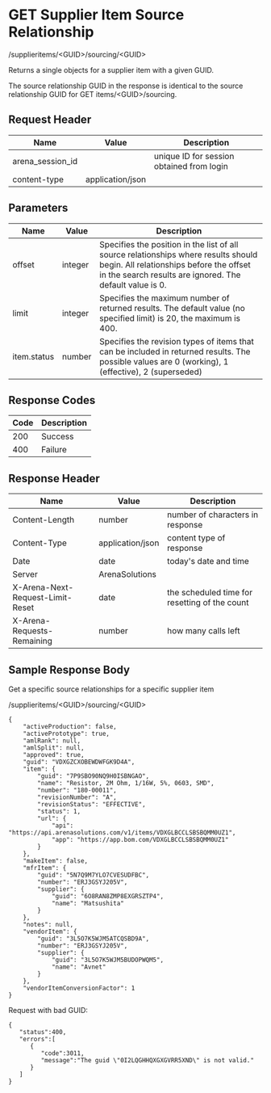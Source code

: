 # GET Supplier Item Source Relationship


/supplieritems/&lt;GUID&gt;/sourcing/&lt;GUID&gt;

Returns a  single  objects for a supplier item with a given GUID.

The source relationship GUID in the response is identical to the source relationship GUID for GET items/&lt;GUID&gt;/sourcing.

## Request Header

| Name | Value | Description |
|  --- |  --- |  --- | 
| arena_session_id |   | unique ID for session obtained from login |
| content\-type | application/json |   |

## Parameters

| Name | Value | Description |
|  --- |  --- |  --- | 
| offset | integer | Specifies the position in the list of all source relationships where results should begin. All relationships before the offset in the search results are ignored. The default value is 0. |
| limit | integer | Specifies the maximum number of returned results. The default value \(no specified limit\) is 20, the maximum is 400. |
| item.status | number | Specifies the revision types of items that can be included in returned results. The possible values are 0 \(working\), 1 \(effective\), 2 \(superseded\) |

## Response Codes

| Code | Description |
|  --- |  --- | 
| 200 | Success |
| 400 | Failure |

## Response Header

| Name | Value | Description |
|  --- |  --- |  --- | 
| Content\-Length | number | number of characters in response |
| Content\-Type | application/json | content type of response |
| Date | date | today's date and time |
| Server | ArenaSolutions |   |
| X\-Arena\-Next\-Request\-Limit\-Reset  | date | the scheduled time for resetting of the count |
| X\-Arena\-Requests\-Remaining  | number | how many calls left |

## Sample Response Body
Get a specific source relationships for a specific supplier item



/supplieritems/&lt;GUID&gt;/sourcing/&lt;GUID&gt;

```
{
    "activeProduction": false,
    "activePrototype": true,
    "amlRank": null,
    "amlSplit": null,
    "approved": true,
    "guid": "VDXGZCXOBEWDWFGK9D4A",
    "item": {
        "guid": "7P9SBO90NQ9H0ISBNGAO",
        "name": "Resistor, 2M Ohm, 1/16W, 5%, 0603, SMD",
        "number": "180-00011",
        "revisionNumber": "A",
        "revisionStatus": "EFFECTIVE",
        "status": 1,
        "url": {
            "api": "https://api.arenasolutions.com/v1/items/VDXGLBCCLSBSBQMM0UZ1",
            "app": "https://app.bom.com/VDXGLBCCLSBSBQMM0UZ1"
        } 
    },
    "makeItem": false,
    "mfrItem": {
        "guid": "5N7Q9M7YLO7CVESUDFBC",
        "number": "ERJ3GSYJ205V",
        "supplier": {
            "guid": "6O8RAN8ZMP8EXGRSZTP4",
            "name": "Matsushita"
        }
    },
    "notes": null,
    "vendorItem": {
        "guid": "3L5O7K5WJM5ATCQSBD9A",
        "number": "ERJ3GSYJ205V",
        "supplier": {
            "guid": "3L5O7K5WJM5BUDOPWQM5",
            "name": "Avnet"
        }
    },
    "vendorItemConversionFactor": 1
}
```
Request with bad GUID:

```
{  
   "status":400,
   "errors":[  
      {  
         "code":3011,
         "message":"The guid \"0I2LQGHHQXGXGVRR5XND\" is not valid."
      }
   ]
}
```
